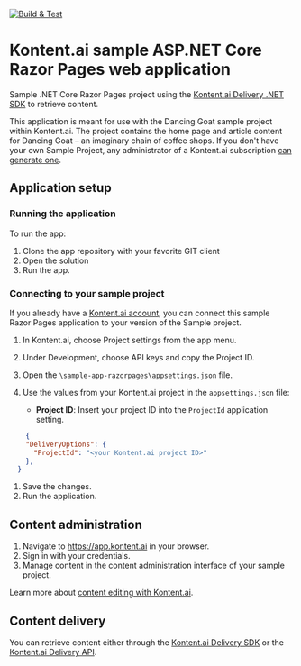 [![Build & Test](https://github.com/kontent-ai/sample-app-razorpages/actions/workflows/integrate.yml/badge.svg)](https://github.com/kontent-ai/kontent/sample-app-razorpages/actions/workflows/integrate.yml)

# Kontent.ai sample ASP.NET Core Razor Pages web application

Sample .NET Core Razor Pages project using the [Kontent.ai Delivery .NET SDK](https://github.com/kontent-ai/delivery-sdk-net) to retrieve content.

This application is meant for use with the Dancing Goat sample project within Kontent.ai. The project contains the home page and article content for Dancing Goat – an imaginary chain of coffee shops. If you don't have your own Sample Project, any administrator of a Kontent.ai subscription [can generate one](https://app.kontent.ai/sample-site-configuration).

## Application setup

### Running the application

To run the app:

1. Clone the app repository with your favorite GIT client
1. Open the solution
1. Run the app.

### Connecting to your sample project

If you already have a [Kontent.ai account](https://app.kontent.ai), you can connect this sample Razor Pages application to your version of the Sample project.

1. In Kontent.ai, choose Project settings from the app menu.
1. Under Development, choose API keys and copy the Project ID.
1. Open the `\sample-app-razorpages\appsettings.json` file.
1. Use the values from your Kontent.ai project in the `appsettings.json` file:

    * **Project ID**: Insert your project ID into the `ProjectId` application setting.

```json
    {
    "DeliveryOptions": {
      "ProjectId": "<your Kontent.ai project ID>"
    },
  }
```

1. Save the changes.
1. Run the application.

## Content administration

1. Navigate to <https://app.kontent.ai> in your browser.
1. Sign in with your credentials.
1. Manage content in the content administration interface of your sample project.

Learn more about [content editing with Kontent.ai](https://kontent.ai/learn/tutorials/write-and-collaborate/create-content/introducing-content-items).

## Content delivery

You can retrieve content either through the [Kontent.ai Delivery SDK](https://github.com/kontent-ai/delivery-sdk-net) or the [Kontent.ai Delivery API](https://kontent.ai/learn/reference/kontent-apis-overview).
